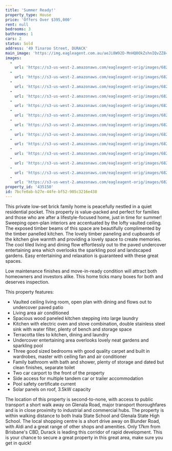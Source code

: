 ```yaml
---
title: 'Summer Ready!'
property_type: House
price: 'Offers Over $395,000'
rent: null
bedrooms: 3
bathrooms: 1
cars: 2
status: Sold
address: '49 Tinaroo Street, DURACK'
main_image: 'https://img.eagleagent.com.au/aeJi8W92D-MnHQ0OkZshnIQvZZ8=/1280x854/smart/https://s3-us-west-2.amazonaws.com/eagleagent-orig/images/6821021/125214386-image-M.jpg'
images:
  -
    url: 'https://s3-us-west-2.amazonaws.com/eagleagent-orig/images/6821033/125214386-image-L.jpg'
  -
    url: 'https://s3-us-west-2.amazonaws.com/eagleagent-orig/images/6821032/125214386-image-K.jpg'
  -
    url: 'https://s3-us-west-2.amazonaws.com/eagleagent-orig/images/6821031/125214386-image-J.jpg'
  -
    url: 'https://s3-us-west-2.amazonaws.com/eagleagent-orig/images/6821030/125214386-image-I.jpg'
  -
    url: 'https://s3-us-west-2.amazonaws.com/eagleagent-orig/images/6821029/125214386-image-H.jpg'
  -
    url: 'https://s3-us-west-2.amazonaws.com/eagleagent-orig/images/6821028/125214386-image-G.jpg'
  -
    url: 'https://s3-us-west-2.amazonaws.com/eagleagent-orig/images/6821027/125214386-image-F.jpg'
  -
    url: 'https://s3-us-west-2.amazonaws.com/eagleagent-orig/images/6821026/125214386-image-E.jpg'
  -
    url: 'https://s3-us-west-2.amazonaws.com/eagleagent-orig/images/6821025/125214386-image-D.jpg'
  -
    url: 'https://s3-us-west-2.amazonaws.com/eagleagent-orig/images/6821024/125214386-image-C.jpg'
  -
    url: 'https://s3-us-west-2.amazonaws.com/eagleagent-orig/images/6821023/125214386-image-B.jpg'
  -
    url: 'https://s3-us-west-2.amazonaws.com/eagleagent-orig/images/6821022/125214386-image-A.jpg'
  -
    url: 'https://s3-us-west-2.amazonaws.com/eagleagent-orig/images/6821021/125214386-image-M.jpg'
property_id: '435150'
id: 7bcfe0ab-b27e-44fe-bf52-905c3216e438
---
```

This private low-set brick family home is peacefully nestled in a quiet residential pocket. This property is value-packed and perfect for families and those who are after a lifestyle-focused home, just in time for summer! Sweeping open-plan interiors are accentuated by the lofty vaulted ceiling. The exposed timber beams of this space are beautifully complimented by the timber panelled kitchen. The lovely timber paneling and cupboards of the kitchen give warmth and providing a lovely space to create memories. The cool tiled living and dining flow effortlessly out to the paved undercover entertaining area which overlooks the sparkling pool and landscaped gardens. Easy entertaining and relaxation is guaranteed with these great spaces.

Low maintenance finishes and move-in-ready condition will attract both homeowners and investors alike. This home ticks many boxes for both and deserves inspection.

This property features:

*  Vaulted ceiling living room, open plan with dining and flows out to undercover paved patio
*  Living area air conditioned
*  Spacious wood paneled kitchen stepping into large laundry
*  Kitchen with electric oven and stove combination, double stainless steel sink with water filter, plenty of bench and storage space
*  Terracotta tiles to kitchen, dining and laundry
*  Undercover entertaining area overlooks lovely neat gardens and sparkling pool
*  Three good sized bedrooms with good quality carpet and built in wardrobes, master with ceiling fan and air conditioner
*  Family bathroom with bath and shower, plenty of storage and dated but clean finishes, separate toilet
*  Two car carport to the front of the property
*  Side access for multiple tandem car or trailer accommodation
*  Pool safety certificate current
*  Solar panels on roof, 3.5kW capacity

The location of this property is second-to-none, with access to public transport a short walk away on Glenala Road, major transport thoroughfares and is in close proximity to industrial and commercial hubs. The property is within walking distance to both Inala State School and Glenala State High School. The local shopping centre is a short drive away on Blunder Road, with Aldi and a great range of other shops and amenities. Only 17km from Brisbane's CBD, Durack is leading this corridor of rapid development. This is your chance to secure a great property in this great area, make sure you get in quick!